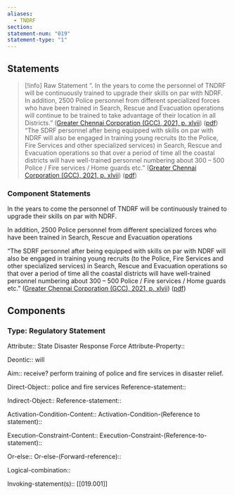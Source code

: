 ```yaml
---
aliases:
  - TNDRF
section: 
statement-num: "019"
statement-type: "1"
---
```

## Statements 
> [!info] Raw Statement
> “. In the years to come the personnel of TNDRF will be continuously trained to upgrade their skills on par with NDRF. In addition, 2500 Police personnel from different specialized forces who have been trained in Search, Rescue and Evacuation operations will continue to be trained to take advantage of their location in all Districts.” ([Greater Chennai Corporation (GCC), 2021, p. xlvii](zotero://select/library/items/AZZSXLC8)) ([pdf](zotero://open-pdf/library/items/ZWDYK52D?page=47&annotation=2S2PRZLW))
> “The SDRF personnel after being equipped with skills on par with NDRF will also be engaged in training young recruits (to the Police, Fire Services and other specialized services) in Search, Rescue and Evacuation operations so that over a period of time all the coastal districts will have well-trained personnel numbering about 300 – 500 Police / Fire services / Home guards etc.” ([Greater Chennai Corporation (GCC), 2021, p. xlvii](zotero://select/library/items/AZZSXLC8)) ([pdf](zotero://open-pdf/library/items/ZWDYK52D?page=47&annotation=ILS9YZYA)) 

### Component Statements
In the years to come the personnel of TNDRF will be continuously trained to upgrade their skills on par with NDRF. 

In addition, 2500 Police personnel from different specialized forces who have been trained in Search, Rescue and Evacuation operations 

“The SDRF personnel after being equipped with skills on par with NDRF will also be engaged in training young recruits (to the Police, Fire Services and other specialized services) in Search, Rescue and Evacuation operations so that over a period of time all the coastal districts will have well-trained personnel numbering about 300 – 500 Police / Fire services / Home guards etc.” ([Greater Chennai Corporation (GCC), 2021, p. xlvii](zotero://select/library/items/AZZSXLC8)) ([pdf](zotero://open-pdf/library/items/ZWDYK52D?page=47&annotation=ILS9YZYA)) 
## Components
### Type: Regulatory Statement
Attribute:: State Disaster Response Force
Attribute-Property::

Deontic:: will

Aim:: receive? perform training of police and fire services in disaster relief. 

Direct-Object:: police and fire services 
	Reference-statement::

Indirect-Object::
	Reference-statement::

Activation-Condition-Content::
	Activation-Condition-(Reference to statement)::

Execution-Constraint-Content::
	Execution-Constraint-(Reference-to-statement)::

Or-else::
	Or-else-(Forward-reference)::

Logical-combination::

Invoking-statement(s):: [[019.001]]